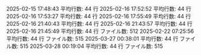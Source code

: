 2025-02-15 17:48:43 平均行数: 44 行
2025-02-16 17:52:52 平均行数: 44 行
2025-02-16 17:53:27 平均行数: 44 行
2025-02-16 17:55:49 平均行数: 44 行
2025-02-16 21:40:43 平均行数: 44 行
2025-02-16 21:43:57 平均行数: 44 行
2025-02-16 21:45:49 平均行数: 44 行	ファイル数: 512
2025-02-22 07:25:56 平均行数: 44 行	ファイル数: 515
2025-03-27 00:38:01 平均行数: 44 行	ファイル数: 515
2025-03-28 00:19:04 平均行数: 44 行	ファイル数: 515
